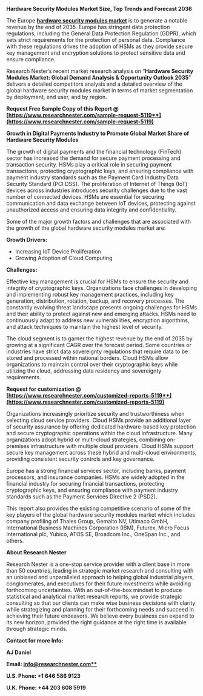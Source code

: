 ﻿**Hardware Security Modules Market Size, Top Trends and Forecast 2036**

The Europe [**hardware security modules market**](https://www.researchnester.com/reports/hardware-security-modules-market/5119) is to generate <a name="_hlk140522455"></a>a notable revenue by the end of 2035. Europe has stringent data protection regulations, including the General Data Protection Regulation (GDPR), which sets strict requirements for the protection of personal data. Compliance with these regulations drives the adoption of HSMs as they provide secure key management and encryption solutions to protect sensitive data and ensure compliance. 

Research Nester’s recent market research analysis on “**Hardware Security Modules Market: Global Demand Analysis & Opportunity Outlook 2035**” delivers a detailed competitors analysis and a detailed overview of the global hardware security modules market in terms of market segmentation by deployment, end user, and by region. 

**Request Free Sample Copy of this Report @ [https://www.researchnester.com/sample-request-5119**](https://www.researchnester.com/sample-request-5119)**

**Growth in Digital Payments Industry to Promote Global Market Share of Hardware Security Modules**

The growth of digital payments and the financial technology (FinTech) sector has increased the demand for secure payment processing and transaction security. HSMs play a critical role in securing payment transactions, protecting cryptographic keys, and ensuring compliance with payment industry standards such as the Payment Card Industry Data Security Standard (PCI DSS). The proliferation of Internet of Things (IoT) devices across industries introduces security challenges due to the vast number of connected devices. HSMs are essential for securing communication and data exchange between IoT devices, protecting against unauthorized access and ensuring data integrity and confidentiality.

Some of the major growth factors and challenges that are associated with the growth of the global hardware security modules market are:

**Growth Drivers:**

- Increasing IoT Device Proliferation
- Growing Adoption of Cloud Computing

**Challenges:**

Effective key management is crucial for HSMs to ensure the security and integrity of cryptographic keys. Organizations face challenges in developing and implementing robust key management practices, including key generation, distribution, rotation, backup, and recovery processes. The constantly evolving threat landscape presents ongoing challenges for HSMs and their ability to protect against new and emerging attacks. HSMs need to continuously adapt to address new vulnerabilities, encryption algorithms, and attack techniques to maintain the highest level of security.

The cloud segment is to garner the highest revenue by the end of 2035 by growing at a significant CAGR over the forecast period. Some countries or industries have strict data sovereignty regulations that require data to be stored and processed within national borders. Cloud HSMs allow organizations to maintain control over their cryptographic keys while utilizing the cloud, addressing data residency and sovereignty requirements. 

**Request for customization @ [https://www.researchnester.com/customized-reports-5119**](https://www.researchnester.com/customized-reports-5119)**

Organizations increasingly prioritize security and trustworthiness when selecting cloud service providers. Cloud HSMs provide an additional layer of security assurance by offering dedicated hardware-based key protection and secure cryptographic operations within the cloud infrastructure. Many organizations adopt hybrid or multi-cloud strategies, combining on-premises infrastructure with multiple cloud providers. Cloud HSMs support secure key management across these hybrid and multi-cloud environments, providing consistent security controls and key governance.

Europe has a strong financial services sector, including banks, payment processors, and insurance companies. HSMs are widely adopted in the financial industry for securing financial transactions, protecting cryptographic keys, and ensuring compliance with payment industry standards such as the Payment Services Directive 2 (PSD2).

This report also provides the existing competitive scenario of some of the key players of the global hardware security modules market which includes company profiling of Thales Group, Gemalto NV, Utimaco GmbH, International Business Machines Corporation (IBM), Futurex, Micro Focus International plc, Yubico, ATOS SE, Broadcom Inc., OneSpan Inc., and others. 

**About Research Nester**

Research Nester is a one-stop service provider with a client base in more than 50 countries, leading in strategic market research and consulting with an unbiased and unparalleled approach to helping global industrial players, conglomerates, and executives for their future investments while avoiding forthcoming uncertainties. With an out-of-the-box mindset to produce statistical and analytical market research reports, we provide strategic consulting so that our clients can make wise business decisions with clarity while strategizing and planning for their forthcoming needs and succeed in achieving their future endeavors. We believe every business can expand to its new horizon, provided the right guidance at the right time is available through strategic minds.

**Contact for more Info:**

**AJ Daniel**

**Email: [info@researchnester.com**](mailto:info@researchnester.com)**

**U.S. Phone: +1 646 586 9123** 

**U.K. Phone: +44 203 608 5919**
